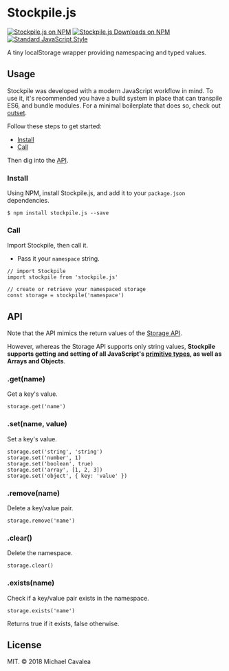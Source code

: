 # Stockpile.js

[![Stockpile.js on NPM](https://img.shields.io/npm/v/stockpile.js.svg?style=flat-square)](https://www.npmjs.com/package/stockpile.js) [![Stockpile.js Downloads on NPM](https://img.shields.io/npm/dm/stockpile.js.svg?style=flat-square)](https://www.npmjs.com/package/stockpile.js) [![Standard JavaScript Style](https://img.shields.io/badge/code_style-standard-brightgreen.svg?style=flat-square)](http://standardjs.com/)

A tiny localStorage wrapper providing namespacing and typed values.

## Usage

Stockpile was developed with a modern JavaScript workflow in mind. To use it, it's recommended you have a build system in place that can transpile ES6, and bundle modules. For a minimal boilerplate that does so, check out [outset](https://github.com/callmecavs/outset).

Follow these steps to get started:

* [Install](#install)
* [Call](#call)

Then dig into the [API](#api).

### Install

Using NPM, install Stockpile.js, and add it to your `package.json` dependencies.

```
$ npm install stockpile.js --save
```

### Call

Import Stockpile, then call it.

* Pass it your `namespace` string.

```es6
// import Stockpile
import stockpile from 'stockpile.js'

// create or retrieve your namespaced storage
const storage = stockpile('namespace')
```

## API

Note that the API mimics the return values of the [Storage API](https://developer.mozilla.org/en-US/docs/Web/API/Storage).

However, whereas the Storage API supports only string values, **Stockpile supports getting and setting of all JavaScript's [primitive types](https://developer.mozilla.org/en-US/docs/Glossary/Primitive), as well as Arrays and Objects**.

### .get(name)

Get a key's value.

```es6
storage.get('name')
```

### .set(name, value)

Set a key's value.

```es6
storage.set('string', 'string')
storage.set('number', 1)
storage.set('boolean', true)
storage.set('array', [1, 2, 3])
storage.set('object', { key: 'value' })
```

### .remove(name)

Delete a key/value pair.

```es6
storage.remove('name')
```

### .clear()

Delete the namespace.

```es6
storage.clear()
```

### .exists(name)

Check if a key/value pair exists in the namespace.

```es6
storage.exists('name')
```

Returns true if it exists, false otherwise.

## License

MIT. © 2018 Michael Cavalea

